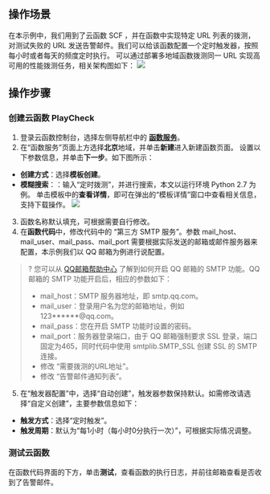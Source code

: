 ## 操作场景
在本示例中，我们用到了云函数 SCF ，并在函数中实现特定 URL 列表的拨测，对测试失败的 URL 发送告警邮件。我们可以给该函数配置一个定时触发器，按照每小时或者每天的频度定时执行。
可以通过部署多地域函数拨测同一 URL 实现高可用的性能拨测任务，相关架构图如下：
![](https://main.qcloudimg.com/raw/9aab6f60986ed1ee4c90fb237e171460.svg)

## 操作步骤
### 创建云函数 PlayCheck
1. 登录云函数控制台，选择左侧导航栏中的 **[函数服务](https://console.cloud.tencent.com/scf/list)**。
2. 在“函数服务”页面上方选择**北京**地域，并单击**新建**进入新建函数页面。
设置以下参数信息，并单击**下一步**。如下图所示：
 - **创建方式**：选择**模板创建**。
 - **模糊搜索**：：输入“定时拨测”，并进行搜索，本文以运行环境 Python 2.7 为例。
单击模板中的**查看详情**，即可在弹出的“模板详情”窗口中查看相关信息，支持下载操作。 
![](https://main.qcloudimg.com/raw/79be731b407328087ca6d80983872478.png)
3. 函数名称默认填充，可根据需要自行修改。
4. 在**函数代码**中，修改代码中的 “第三方 SMTP 服务”。参数 mail_host、mail_user、mail_pass、mail_port 需要根据实际发送的邮箱或邮件服务器来配置，本示例我们以 QQ 邮箱为例进行说配置。
>? 您可以从 [QQ邮箱帮助中心](http://service.mail.qq.com/cgi-bin/help?subtype=1&&no=166&&id=28) 了解到如何开启 QQ 邮箱的 SMTP 功能。QQ 邮箱的 SMTP 功能开启后，相应的参数如下：
> - mail_host：SMTP 服务器地址，即 smtp.qq.com。
> - mail_user：登录用户名为您的邮箱地址，例如 123\*\*\*\*\*\*@qq.com。
> - mail_pass：您在开启 SMTP 功能时设置的密码。
> - mail_port：服务器登录端口，由于 QQ 邮箱强制要求 SSL 登录，端口固定为465，同时代码中使用 smtplib.SMTP_SSL 创建 SSL 的 SMTP 连接。
> - 修改 “需要拨测的URL地址”。
> - 修改 “告警邮件通知列表”。
5. 在“触发器配置”中，选择“自动创建”，触发器参数保持默认。如需修改请选择“自定义创建”，主要参数信息如下：
 - **触发方式**：选择“定时触发”。
 - **触发周期**：默认为“每1小时（每小时0分执行一次）”，可根据实际情况调整。


### 测试云函数

在函数代码界面的下方，单击**测试**，查看函数的执行日志，并前往邮箱查看是否收到了告警邮件。

